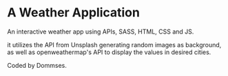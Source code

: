 # A Weather Application

An interactive weather app using APIs, SASS, HTML, CSS and JS.

it utilizes the API from Unsplash generating random images as background, as well as openweathermap's API to display the values in desired cities.

Coded by Dommses.
